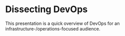 # Dissecting DevOps
This presentation is a quick overview of DevOps for an infrastructure-/operations-focused audience.
